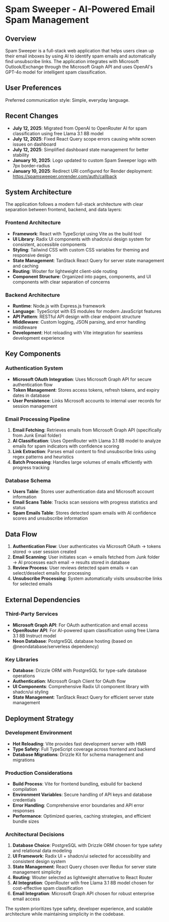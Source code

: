 # Spam Sweeper - AI-Powered Email Spam Management

## Overview

Spam Sweeper is a full-stack web application that helps users clean up their email inboxes by using AI to identify spam emails and automatically find unsubscribe links. The application integrates with Microsoft Outlook/Exchange through the Microsoft Graph API and uses OpenAI's GPT-4o model for intelligent spam classification.

## User Preferences

Preferred communication style: Simple, everyday language.

## Recent Changes

- **July 12, 2025**: Migrated from OpenAI to OpenRouter AI for spam classification using free Llama 3.1 8B model
- **July 12, 2025**: Fixed React Query scope errors causing white screen issues on dashboard
- **July 12, 2025**: Simplified dashboard state management for better stability
- **January 10, 2025**: Logo updated to custom Spam Sweeper logo with 7px border-radius
- **January 10, 2025**: Redirect URI configured for Render deployment: https://spamsweeper.onrender.com/auth/callback

## System Architecture

The application follows a modern full-stack architecture with clear separation between frontend, backend, and data layers:

### Frontend Architecture
- **Framework**: React with TypeScript using Vite as the build tool
- **UI Library**: Radix UI components with shadcn/ui design system for consistent, accessible components
- **Styling**: Tailwind CSS with custom CSS variables for theming and responsive design
- **State Management**: TanStack React Query for server state management and caching
- **Routing**: Wouter for lightweight client-side routing
- **Component Structure**: Organized into pages, components, and UI components with clear separation of concerns

### Backend Architecture
- **Runtime**: Node.js with Express.js framework
- **Language**: TypeScript with ES modules for modern JavaScript features
- **API Pattern**: RESTful API design with clear endpoint structure
- **Middleware**: Custom logging, JSON parsing, and error handling middleware
- **Development**: Hot reloading with Vite integration for seamless development experience

## Key Components

### Authentication System
- **Microsoft OAuth Integration**: Uses Microsoft Graph API for secure authentication flow
- **Token Management**: Stores access tokens, refresh tokens, and expiry dates in database
- **User Persistence**: Links Microsoft accounts to internal user records for session management

### Email Processing Pipeline
1. **Email Fetching**: Retrieves emails from Microsoft Graph API (specifically from Junk Email folder)
2. **AI Classification**: Uses OpenRouter with Llama 3.1 8B model to analyze emails for spam indicators with confidence scoring
3. **Link Extraction**: Parses email content to find unsubscribe links using regex patterns and heuristics
4. **Batch Processing**: Handles large volumes of emails efficiently with progress tracking

### Database Schema
- **Users Table**: Stores user authentication data and Microsoft account information
- **Email Scans Table**: Tracks scan sessions with progress statistics and status
- **Spam Emails Table**: Stores detected spam emails with AI confidence scores and unsubscribe information

## Data Flow

1. **Authentication Flow**: User authenticates via Microsoft OAuth → tokens stored → user session created
2. **Email Scanning**: User initiates scan → emails fetched from Junk folder → AI processes each email → results stored in database
3. **Review Process**: User reviews detected spam emails → can select/deselect emails for processing
4. **Unsubscribe Processing**: System automatically visits unsubscribe links for selected emails

## External Dependencies

### Third-Party Services
- **Microsoft Graph API**: For OAuth authentication and email access
- **OpenRouter API**: For AI-powered spam classification using free Llama 3.1 8B Instruct model
- **Neon Database**: PostgreSQL database hosting (based on @neondatabase/serverless dependency)

### Key Libraries
- **Database**: Drizzle ORM with PostgreSQL for type-safe database operations
- **Authentication**: Microsoft Graph Client for OAuth flow
- **UI Components**: Comprehensive Radix UI component library with shadcn/ui styling
- **State Management**: TanStack React Query for efficient server state management

## Deployment Strategy

### Development Environment
- **Hot Reloading**: Vite provides fast development server with HMR
- **Type Safety**: Full TypeScript coverage across frontend and backend
- **Database Migrations**: Drizzle Kit for schema management and migrations

### Production Considerations
- **Build Process**: Vite for frontend bundling, esbuild for backend compilation
- **Environment Variables**: Secure handling of API keys and database credentials
- **Error Handling**: Comprehensive error boundaries and API error responses
- **Performance**: Optimized queries, caching strategies, and efficient bundle sizes

### Architectural Decisions

1. **Database Choice**: PostgreSQL with Drizzle ORM chosen for type safety and relational data modeling
2. **UI Framework**: Radix UI + shadcn/ui selected for accessibility and consistent design system
3. **State Management**: React Query chosen over Redux for server state management simplicity
4. **Routing**: Wouter selected as lightweight alternative to React Router
5. **AI Integration**: OpenRouter with free Llama 3.1 8B model chosen for cost-effective spam classification
6. **Email Integration**: Microsoft Graph API chosen for robust enterprise email access

The system prioritizes type safety, developer experience, and scalable architecture while maintaining simplicity in the codebase.